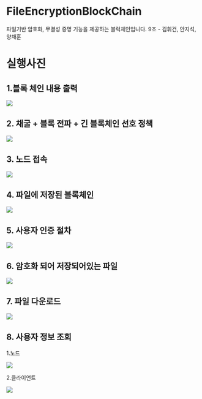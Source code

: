 # FileEncryptionBlockChain
파일기반 암호화, 무결성 증명 기능을 제공하는 블럭체인입니다.
9조 - 김휘건, 안지석, 양채훈


# 실행사진

## 1.블록 체인 내용 출력

![](./img/블록체인내용물.png)

## 2. 채굴 + 블록 전파 + 긴 블록체인 선호 정책

![](./img/블록체인전파+긴블록선호정책.png)


## 3. 노드 접속
![](./img/블록체인접속.png)

## 4. 파일에 저장된 블록체인

![](./img/블록체인파일저장.png)

## 5. 사용자 인증 절차

![](./img/사용자회원가입.png)

## 6. 암호화 되어 저장되어있는 파일
![](./img/파일내용암호화.png)

## 7. 파일 다운로드
![](./img/파일다운로드.png)

## 8. 사용자 정보 조회

1.노드


![](./img/사용자파일정보.png)

2.클라이언트


![](./img/사용자정보조회.png)
